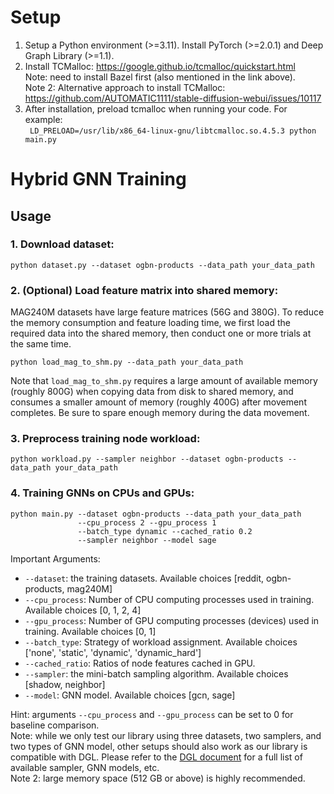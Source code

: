 # Setup

1. Setup a Python environment (>=3.11). Install PyTorch (>=2.0.1) and Deep Graph Library (>=1.1).
2. Install TCMalloc:  https://google.github.io/tcmalloc/quickstart.html  
Note: need to install Bazel first (also mentioned in the link above).   
Note 2: Alternative approach to install TCMalloc: https://github.com/AUTOMATIC1111/stable-diffusion-webui/issues/10117
3. After installation, preload tcmalloc when running your code. For example:   
``` LD_PRELOAD=/usr/lib/x86_64-linux-gnu/libtcmalloc.so.4.5.3 python main.py```


# Hybrid GNN Training
## Usage
### 1. Download dataset:  
```
python dataset.py --dataset ogbn-products --data_path your_data_path
```
### 2. (Optional) Load feature matrix into shared memory:  
MAG240M datasets have large feature matrices (56G and 380G). To reduce the memory consumption and feature loading time, we first load the required data into the shared memory, then conduct one or more trials at the same time.  
```
python load_mag_to_shm.py --data_path your_data_path
```   
Note that `load_mag_to_shm.py` requires a large amount of available memory (roughly 800G) when copying data from disk to shared memory, and consumes a smaller amount of memory (roughly 400G) after movement completes. Be sure to spare enough memory during the data movement.
### 3. Preprocess training node workload:   
``` 
python workload.py --sampler neighbor --dataset ogbn-products --data_path your_data_path 
```
### 4. Training GNNs on CPUs and GPUs:  
```
python main.py --dataset ogbn-products --data_path your_data_path
               --cpu_process 2 --gpu_process 1
               --batch_type dynamic --cached_ratio 0.2
               --sampler neighbor --model sage
```  
  Important Arguments: 
  - `--dataset`: the training datasets. Available choices [reddit, ogbn-products, mag240M]
  - `--cpu_process`: Number of CPU computing processes used in training. Available choices [0, 1, 2, 4]
  - `--gpu_process`: Number of GPU computing processes (devices) used in training. Available choices [0, 1]
  - `--batch_type`: Strategy of workload assignment. Available choices ['none', 'static', 'dynamic', 'dynamic_hard']
  - `--cached_ratio`: Ratios of node features cached in GPU.
  - `--sampler`: the mini-batch sampling algorithm. Available choices [shadow, neighbor]
  - `--model`: GNN model. Available choices [gcn, sage]
  
  Hint: arguments `--cpu_process` and `--gpu_process` can be set to 0 for baseline comparison.  
  Note: while we only test our library using three datasets, two samplers, and two types of GNN model, other setups should also work as our library is compatible with DGL. Please refer to the [DGL document](https://docs.dgl.ai) for a full list of available sampler, GNN models, etc.  
  Note 2: large memory space (512 GB or above) is highly recommended.
